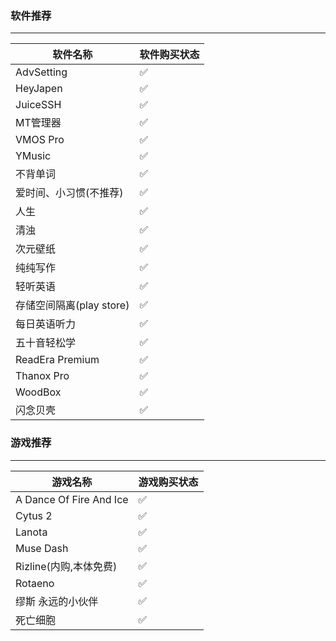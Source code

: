 ### 软件推荐

---
| 软件名称          | 软件购买状态 |
|-------------------|--------------|
| AdvSetting           | ✅           |
| HeyJapen           | ✅           |
| JuiceSSH | ✅           |
| MT管理器         | ✅           |
| VMOS Pro           | ✅           |
| YMusic          | ✅           |
| 不背单词 | ✅           |
| 爱时间、小习惯(不推荐) | ✅           |
| 人生   | ✅           |
| 清浊 | ✅           |
| 次元壁纸 | ✅           |
| 纯纯写作   | ✅           |
| 轻听英语 | ✅           |
| 存储空间隔离(play store)           | ✅           |
| 每日英语听力 | ✅           |
| 五十音轻松学 | ✅           |
| ReadEra Premium           | ✅           |
| Thanox Pro           | ✅           |
| WoodBox | ✅           |
| 闪念贝壳 | ✅ |

### 游戏推荐

---
| 游戏名称                  | 游戏购买状态 |
|---------------------------|--------------|
| A Dance Of Fire And Ice   | ✅           |
| Cytus 2                   | ✅           |
| Lanota                    | ✅           |
| Muse Dash                 | ✅           |
| Rizline(内购,本体免费)      | ✅           |
| Rotaeno                   | ✅           |
| 缪斯 永远的小伙伴            | ✅           |
| 死亡细胞                    | ✅           |